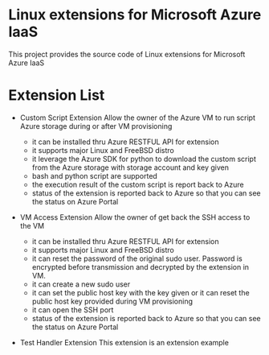 # Linux extensions for Microsoft Azure IaaS

This project provides the source code of Linux extensions for Microsoft Azure IaaS

# Extension List

* Custom Script Extension
  Allow the owner of the Azure VM to run script Azure storage during or after VM provisioning
  * it can be installed thru Azure RESTFUL API for extension
  * it supports major Linux and FreeBSD distro
  * it leverage the Azure SDK for python to download the custom script from the Azure storage with storage account and key given
  * bash and python script are supported
  * the execution result of the custom script is report back to Azure
  * status of the extension is reported back to Azure so that you can see the status on Azure Portal
  
* VM Access Extension
  Allow the owner of get back the SSH access to the VM 
  * it can be installed thru Azure RESTFUL API for extension
  * it supports major Linux and FreeBSD distro
  * it can reset the password of the original sudo user. Password is encrypted before transmission and decrypted by the extension in VM.
  * it can create a new sudo user
  * it can set the public host key with the key given or it can reset the public host key provided during VM provisioning 
  * it can open the SSH port   
  * status of the extension is reported back to Azure so that you can see the status on Azure Portal
  
* Test Handler Extension
  This extension is an extension example  
